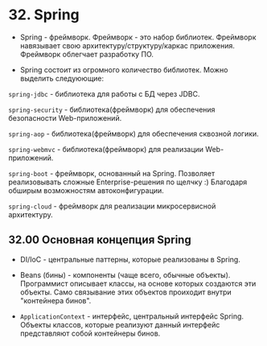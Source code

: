 # 32. Spring

* Spring - фреймворк. Фреймворк - это набор библиотек. Фреймворк навязывает свою архитектуру/структуру/каркас приложения. Фреймворк облегчает разработку ПО.

* Spring состоит из огромного количество библиотек. Можно выделить следуюющие:

`spring-jdbc` - библиотека для работы с БД через JDBC.

`spring-security` - библиотека(фреймворк) для обеспечения безопасности Web-приложений.

`spring-aop` - библиотека(фреймворк) для обеспечения сквозной логики.

`spring-webmvc` - библиотека(фреймворк) для реализации Web-приложений.

`spring-boot` - фреймворк, основанный на Spring. Позволяет реализовывать сложные Enterprise-решения по щелчку :) Благодаря обширым возможностям автоконфигурации.

`spring-cloud` - фреймворк для реализации микросервисной архитектуру.

## 32.00 Основная концепция Spring

* DI/IoC - центральные паттерны, которые реализованы в Spring. 

* Beans (бины) - компоненты (чаще всего, обычные объекты). Программист описывает классы, на основе которых создаются эти объекты. Само связывание этих объектов проиходит внутри "контейнера бинов".

* `ApplicationContext` - интерфейс, центральный интерфейс Spring. Объекты классов, которые реализуют данный интерфейс представляют собой контейнеры бинов.
